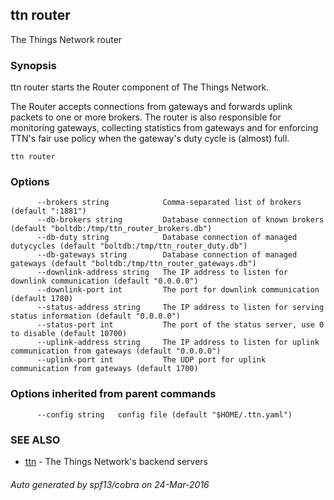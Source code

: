 ## ttn router

The Things Network router

### Synopsis


ttn router starts the Router component of The Things Network.

The Router accepts connections from gateways and forwards uplink packets to one
or more brokers. The router is also responsible for monitoring gateways,
collecting statistics from gateways and for enforcing TTN's fair use policy when
the gateway's duty cycle is (almost) full.

```
ttn router
```

### Options

```
      --brokers string            Comma-separated list of brokers (default ":1881")
      --db-brokers string         Database connection of known brokers (default "boltdb:/tmp/ttn_router_brokers.db")
      --db-duty string            Database connection of managed dutycycles (default "boltdb:/tmp/ttn_router_duty.db")
      --db-gateways string        Database connection of managed gateways (default "boltdb:/tmp/ttn_router_gateways.db")
      --downlink-address string   The IP address to listen for downlink communication (default "0.0.0.0")
      --downlink-port int         The port for downlink communication (default 1780)
      --status-address string     The IP address to listen for serving status information (default "0.0.0.0")
      --status-port int           The port of the status server, use 0 to disable (default 10700)
      --uplink-address string     The IP address to listen for uplink communication from gateways (default "0.0.0.0")
      --uplink-port int           The UDP port for uplink communication from gateways (default 1700)
```

### Options inherited from parent commands

```
      --config string   config file (default "$HOME/.ttn.yaml")
```

### SEE ALSO
* [ttn](ttn)	 - The Things Network's backend servers

###### Auto generated by spf13/cobra on 24-Mar-2016
